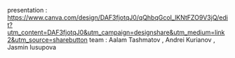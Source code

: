 presentation : https://www.canva.com/design/DAF3fjotqJ0/qQhbqGcoI_lKNtFZO9V3jQ/edit?utm_content=DAF3fjotqJ0&utm_campaign=designshare&utm_medium=link2&utm_source=sharebutton
team : Aalam Tashmatov , Andrei Kurianov , Jasmin Iusupova
